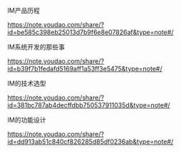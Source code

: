 
IM产品历程

https://note.youdao.com/share/?id=be585c398eb25013d7b9f6e8e07826af&type=note#/



IM系统开发的那些事

https://note.youdao.com/share/?id=b39f7b1fedafd5169aff1a53ff3e5475&type=note#/


IM的技术选型

https://note.youdao.com/share/?id=381bc787ab4decffdbb750537911035d&type=note#/


IM的功能设计

https://note.youdao.com/share/?id=dd913ab51c840cf826285d85df0236ab&type=note#/
